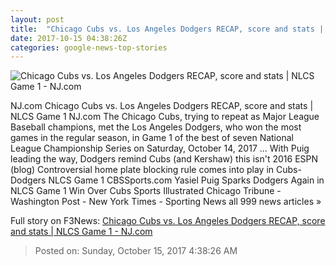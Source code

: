 ```yaml
---
layout: post
title:  "Chicago Cubs vs. Los Angeles Dodgers RECAP, score and stats | NLCS Game 1 - NJ.com"
date: 2017-10-15 04:38:26Z
categories: google-news-top-stories
---
```


![Chicago Cubs vs. Los Angeles Dodgers RECAP, score and stats | NLCS Game 1 - NJ.com](http://image.nj.com/home/njo-media/width620/img/realtimesports_impact/photo/23596647-standard.jpg)

NJ.com Chicago Cubs vs. Los Angeles Dodgers RECAP, score and stats | NLCS Game 1 NJ.com The Chicago Cubs, trying to repeat as Major League Baseball champions, met the Los Angeles Dodgers, who won the most games in the regular season, in Game 1 of the best of seven National League Championship Series on Saturday, October 14, 2017 ... With Puig leading the way, Dodgers remind Cubs (and Kershaw) this isn't 2016 ESPN (blog) Controversial home plate blocking rule comes into play in Cubs-Dodgers NLCS Game 1 CBSSports.com Yasiel Puig Sparks Dodgers Again in NLCS Game 1 Win Over Cubs Sports Illustrated Chicago Tribune - Washington Post - New York Times - Sporting News all 999 news articles »


Full story on F3News: [Chicago Cubs vs. Los Angeles Dodgers RECAP, score and stats | NLCS Game 1 - NJ.com](http://www.f3nws.com/n/PDSYg)

> Posted on: Sunday, October 15, 2017 4:38:26 AM
